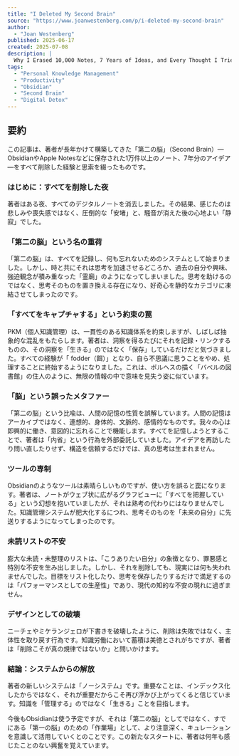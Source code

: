 ```yaml
---
title: "I Deleted My Second Brain"
source: "https://www.joanwestenberg.com/p/i-deleted-my-second-brain"
author:
  - "Joan Westenberg"
published: 2025-06-17
created: 2025-07-08
description: |
  Why I Erased 10,000 Notes, 7 Years of Ideas, and Every Thought I Tried to Save
tags:
  - "Personal Knowledge Management"
  - "Productivity"
  - "Obsidian"
  - "Second Brain"
  - "Digital Detox"
---
```


## 要約

この記事は、著者が長年かけて構築してきた「第二の脳」（Second Brain）—ObsidianやApple Notesなどに保存された1万件以上のノート、7年分のアイデア—をすべて削除した経験と思索を綴ったものです。

### はじめに：すべてを削除した夜

著者はある夜、すべてのデジタルノートを消去しました。その結果、感じたのは悲しみや喪失感ではなく、圧倒的な「安堵」と、騒音が消えた後の心地よい「静寂」でした。

### 「第二の脳」という名の重荷

「第二の脳」は、すべてを記録し、何も忘れないためのシステムとして始まりました。しかし、時と共にそれは思考を加速させるどころか、過去の自分や興味、強迫観念が積み重なった「霊廟」のようになってしまいました。思考を助けるのではなく、思考そのものを置き換える存在になり、好奇心を静的なカテゴリに凍結させてしまったのです。

### 「すべてをキャプチャする」という約束の罠

PKM（個人知識管理）は、一貫性のある知識体系を約束しますが、しばしば抽象的な混乱をもたらします。著者は、洞察を得るたびにそれを記録・リンクするものの、その洞察を「生きる」のではなく「保存」しているだけだと気づきました。すべての経験が「 fodder（餌）」となり、自ら不思議に思うことをやめ、処理することに終始するようになりました。これは、ボルヘスの描く「バベルの図書館」の住人のように、無限の情報の中で意味を見失う姿に似ています。

### 「脳」という誤ったメタファー

「第二の脳」という比喩は、人間の記憶の性質を誤解しています。人間の記憶はアーカイブではなく、連想的、身体的、文脈的、感情的なものです。我々の心は即興的に働き、意図的に忘れることで機能します。すべてを記憶しようとすることで、著者は「内省」という行為を外部委託していました。アイデアを再訪したり問い直したりせず、構造を信頼するだけでは、真の思考は生まれません。

### ツールの専制

Obsidianのようなツールは素晴らしいものですが、使い方を誤ると罠になります。著者は、ノートがウェブ状に広がるグラフビューに「すべてを把握している」という幻想を抱いていましたが、それは熟考の代わりにはなりませんでした。知識管理システムが肥大化するにつれ、思考そのものを「未来の自分」に先送りするようになってしまったのです。

### 未読リストの不安

膨大な未読・未整理のリストは、「こうありたい自分」の象徴となり、罪悪感と特別な不安を生み出しました。しかし、それを削除しても、現実には何も失われませんでした。目標をリスト化したり、思考を保存したりするだけで満足するのは「パフォーマンスとしての生産性」であり、現代の知的な不安の現れに過ぎません。

### デザインとしての破壊

ニーチェやミケランジェロが下書きを破壊したように、削除は失敗ではなく、主体性を取り戻す行為です。知識労働において蓄積は美徳とされがちですが、著者は「削除こそが真の規律ではないか」と問いかけます。

### 結論：システムからの解放

著者の新しいシステムは「ノーシステム」です。重要なことは、インデックス化したからではなく、それが重要だからこそ再び浮かび上がってくると信じています。知識を「管理する」のではなく「生きる」ことを目指します。

今後もObsidianは使う予定ですが、それは「第二の脳」としてではなく、すでにある「第一の脳」のための「作業場」として、より注意深く、キュレーションを意識して活用していくとのことです。この新たなスタートに、著者は何年も感じたことのない興奮を覚えています。
